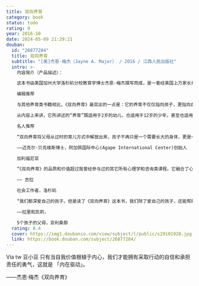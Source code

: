 ```yaml
---
title: 双向养育
category: book
status: todo
rating: 0
year: 2016-10
date: 2024-05-09 21:29:21
douban:
  id: "26877284"
  title: 双向养育
  subtitle: "[美]杰恩·梅杰（Jayne A. Major） / 2016 / 江西人民出版社"
  intro: >-
    内容简介（产品描述）：

    这本书由美国加州大学洛杉矶分校教育学博士杰恩·梅杰撰写而成，是一套经美国上万家长亲证有效的养育方法，核心在于突破传统的权威性和娇纵型养育方式，提出一套建立在爱、尊重和规则之上的养育理念；同时，相比较目前市面上其他育儿类书籍，本书的内容更为现代、系统和全面，它特别强调“育儿先育己”，强调父母需要把养育的注意力从孩子转向自身，唯有改变自己、丰富自己、提升自己，以充满爱、价值感、尊重人际界限、拥抱改变的积极状态，才能帮助孩子健康成长；本书由作者结合自己25年服务超过15000个家庭的教育培训和咨询经验创作而成，案例丰富、思想方法深刻，是一套面向未来的前沿育儿方法论。

    编辑推荐

    与其他养育类书籍相比，《双向养育》最突出的一点是：它的养育不仅仅指向孩子，更指向自己；它的每个章节都不是以“孩子”作为开头，而是以“人”作为开头，它融合了心理咨询、家庭治疗、孩童养育、人类学和哲学，那些关于爱、自尊、价值感、责任感、自我实现的章节，都同样适用于我们这些大人——这也是为什么它的中文版被命名为《双向养育》。

    从内容上来讲，它所讲述的“养育”既适用于2岁的幼儿，也适用于12岁的少年，甚至也适用于16岁的青春期孩子，或者26岁甚至36岁的大人。它本质上是关于“人”的家庭关系，而不仅仅是孩子。从这个意义上讲，它是以一套一致、贯通的思想，帮助我们面对0～16岁的孩子，帮助我们营造和谐、平等的家庭氛围，因而免除了我们为单一年龄段寻找育儿书的焦虑。

    名人推荐

    “双向养育将父母从过时的育儿方式中解放出来，孩子不再只是一个需要长大的身体，更是一个需要呵护的心灵。每个孩子都有权利让自己的心灵美丽绽放。梅杰博士提倡的养育方法能够让孩子和父母彼此帮助，也使我们这个星球变得更加美好。”

    ——迈克尔·贝克维斯博士，阿加佩国际中心(Agape International Center)创始人

    加利福尼亚

    “《双向养育》的品质和价值超过我曾经参与过的其它所有心理学和咨询类课程。它融合了心理咨询、家庭治疗、儿童教育、人类学和哲学，而呈现的养育体系却易于理解、适于各类人群接受。”

    —— 吉拉

    社会工作者，洛杉矶

    “我们都深爱自己的孩子。但是读了《双向养育》这本书，我们除了爱自己的孩子，还能帮助他们成为有思想、有爱心、有力量、有责任感的独立的人。”

    ——拉里和凯莉，

    5个孩子的父母，亚利桑那
  rating: 8.4
  cover: https://img1.doubanio.com/view/subject/l/public/s29101928.jpg
  link: https://book.douban.com/subject/26877284/
---
```


Via tw 豆小豆 只有当自我价值根植于内心，我们才能拥有采取行动的自信和承担责任的勇气，这就是 「内在驱动」。

——杰恩·梅杰《双向养育》
